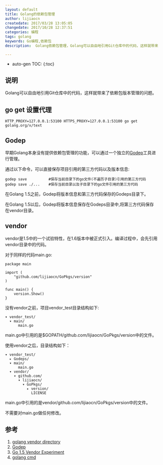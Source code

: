 ```yaml
---
layout: default
title: Golang的依赖包管理
author: lijiaocn
createdate: 2017/03/28 13:05:05
changedate: 2017/10/28 12:37:51
categories: 编程
tags: golang
keywords: Go编程,依赖包
description:  Golang依赖包管理，Golang可以自由地引用Git仓库中的代码，这样就带来了依赖包版本管理的问题。

---
```


* auto-gen TOC:
{:toc}

## 说明

Golang可以自由地引用Git仓库中的代码，这样就带来了依赖包版本管理的问题。

## go get 设置代理

	HTTP_PROXY=127.0.0.1:53100 HTTPS_PROXY=127.0.0.1:53100 go get golang.org/x/text

## Godep

早期Golang本身没有提供依赖包管理的功能，可以通过一个独立的[Godep][2]工具进行管理。

通过以下命令，可以直接保存项目引用的第三方代码以及版本信息:

	godep save          #保存当前目录下的go文件(不遍历子目录)引用的第三方代码
	godep save ./...    #保存当前目录以及子目录下的go文件引用的第三方代码

在Golang 1.5之前，Godep将版本信息和第三方代码保存的Godeps目录下。

在Golang 1.5以后，Godep将版本信息保存在Godeps目录中,将第三方代码保存在vendor目录。

## vendor

vendor是1.5中的一个试验特性，在1.6版本中被正式引入。编译过程中，会先引用vendor目录中的代码。

对于同样的代码main.go:

	package main
	
	import (
	    "github.com/lijiaocn/GoPkgs/version"
	)
	
	func main() {
	    version.Show()
	}

没有vendor之前，项目vendor_test目录结构如下:

	▾ vendor_test/
	  ▾ main/
	      main.go

main.go中引用的是$GOPATH/github.com/lijiaocn/GoPkgs/version中的文件。

使用vendor之后，目录结构如下：

	▾ vendor_test/
	  ▸ Godeps/
	  ▾ main/
	      main.go
	  ▾ vendor/
	    ▾ github.com/
	      ▾ lijiaocn/
	        ▾ GoPkgs/
	          ▸ version/
	            LICENSE

main.go中引用的是vendor/github.com/lijiaocn/GoPkgs/version中的文件。

不需要对main.go做任何修改。

## 参考

1. [golang vendor directory][1]
2. [Godep][2]
3. [Go 1.5 Vendor Experiment][3]
4. [golang cmd][4]

[1]: https://golang.org/cmd/go/#hdr-Vendor_Directories  "golang vendor directory"
[2]: https://github.com/tools/godep "godep"
[3]: https://docs.google.com/document/d/1Bz5-UB7g2uPBdOx-rw5t9MxJwkfpx90cqG9AFL0JAYo/edit "Go 1.5 Vendor Experiment"
[4]: https://golang.org/cmd/go/ "golang cmds"
